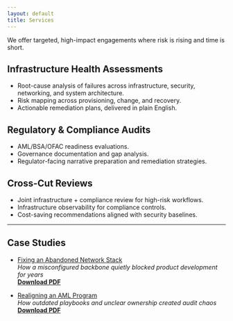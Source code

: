 ```yaml
---
layout: default
title: Services
---
```


We offer targeted, high-impact engagements where risk is rising
and time is short.

## Infrastructure Health Assessments
- Root-cause analysis of failures across infrastructure, security,
networking, and system architecture.
- Risk mapping across provisioning, change, and recovery.
- Actionable remediation plans, delivered in plain English.

## Regulatory & Compliance Audits
- AML/BSA/OFAC readiness evaluations.
- Governance documentation and gap analysis.
- Regulator-facing narrative preparation and remediation strategies.

## Cross-Cut Reviews
- Joint infrastructure + compliance review for high-risk workflows.
- Infrastructure observability for compliance controls.
- Cost-saving recommendations aligned with security baselines.

---

## Case Studies

- [Fixing an Abandoned Network Stack](./case-network-demo.md)  
  _How a misconfigured backbone quietly blocked product development for years_  
  **[Download PDF](/assets/pdfs/haunted-network.pdf)**

- [Realigning an AML Program](./case-fcc-alignment.md)  
  _How outdated playbooks and unclear ownership created audit chaos_  
  **[Download PDF](/assets/pdfs/fcc-alignment.pdf)**